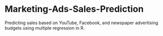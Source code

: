 # Marketing-Ads-Sales-Prediction
Predicting sales based on YouTube, Facebook, and newspaper advertising budgets using multiple regression in R.
